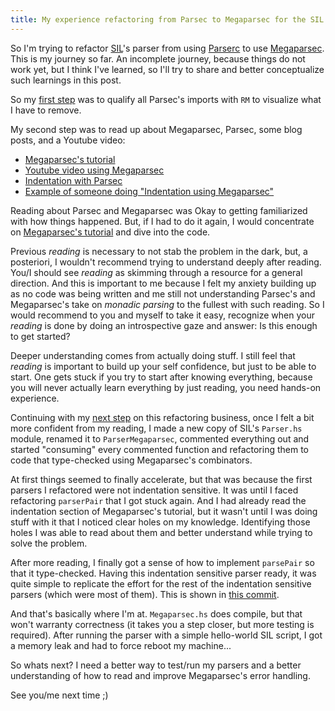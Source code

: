 ```yaml
---
title: My experience refactoring from Parsec to Megaparsec for the SIL parser thus far
---
```


So I'm trying to refactor [SIL](https://github.com/Stand-In-Language/stand-in-language)'s parser from using [Parserc](https://hackage.haskell.org/package/parsec) to use [Megaparsec](https://hackage.haskell.org/package/megaparsec). This is my journey so far. An incomplete journey, because things do not work yet, but I think I've learned, so I'll try to share and better conceptualize such learnings in this post.

So my [first step](https://github.com/hhefesto/stand-in-language/commit/f5a7292c8999b6d98b419a3fdf285a05989310dc) was to qualify all Parsec's imports with `RM` to visualize what I have to remove.

My second step was to read up about Megaparsec, Parsec, some blog posts, and a Youtube video:

- [Megaparsec's tutorial](https://markkarpov.com/tutorial/megaparsec.html)
- [Youtube video using Megaparsec](https://www.youtube.com/watch?v=swmcdn_Nf9g)
- [Indentation with Parsec](https://spin.atomicobject.com/2012/03/16/using-text-parsec-indent-to-parse-an-indentation-sensitive-language-with-haskells-parsec-library/)
- [Example of someone doing "Indentation using Megaparsec"](https://stackoverflow.com/questions/48271208/indentation-using-megaparsec)

Reading about Parsec and Megaparsec was Okay to getting familiarized with how things happened. But, if I had to do it again, I would concentrate on [Megaparsec's tutorial](https://markkarpov.com/tutorial/megaparsec.html) and dive into the code.

Previous *reading* is necessary to not stab the problem in the dark, but, a posteriori, I wouldn't recommend trying to understand deeply after reading. You/I should see *reading* as skimming through a resource for a general direction. And this is important to me because I felt my anxiety building up as no code was being written and me still not understanding Parsec's and Megaparsec's take on *monadic parsing* to the fullest with such reading. So I would recommend to you and myself to take it easy, recognize when your *reading* is done by doing an introspective gaze and answer: Is this enough to get started?

Deeper understanding comes from actually doing stuff. I still feel that *reading* is important to build up your self confidence, but just to be able to start. One gets stuck if you try to start after knowing everything, because you will never actually learn everything by just reading, you need hands-on experience.

Continuing with my [next step](https://github.com/hhefesto/stand-in-language/commit/17578785e0a1f91f0512adc442459b993d3fd2b1) on this refactoring business, once I felt a bit more confident from my reading, I made a new copy of SIL's `Parser.hs` module, renamed it to `ParserMegaparsec`, commented everything out and started "consuming" every commented function and refactoring them to code that type-checked using Megaparsec's combinators.

At first things seemed to finally accelerate, but that was because the first parsers I refactored were not indentation sensitive. It was until I faced refactoring `parserPair` that I got stuck again. And I had already read the indentation section of Megaparsec's tutorial, but it wasn't until I was doing stuff with it that I noticed clear holes on my knowledge. Identifying those holes I was able to read about them and better understand while trying to solve the problem.

After more reading, I finally got a sense of how to implement `parsePair` so that it type-checked. Having this indentation sensitive parser ready, it was quite simple to replicate the effort for the rest of the indentation sensitive parsers (which were most of them). This is shown in [this commit](https://github.com/hhefesto/stand-in-language/commit/9b86a4bbd216edd11d117b99db75ef71f7c3071c).

And that's basically where I'm at. `Megaparsec.hs` does compile, but that won't warranty correctness (it takes you a step closer, but more testing is required). After running the parser with a simple hello-world SIL script, I got a memory leak and had to force reboot my machine...

So whats next? I need a better way to test/run my parsers and a better understanding of how to read and improve Megaparsec's error handling.

See you/me next time ;)
